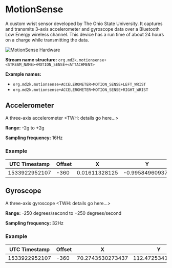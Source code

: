 # MotionSense

A custom wrist sensor developed by The Ohio State University.  It captures and
transmits 3-axis accelerometer and gyroscope data over a Bluetooth Low Energy
wireless channel. This device has a run time of about 24 hours on a charge while
transmitting the data.

![MotionSense Hardware](/images/MotionSenseWrist.png)

**Stream name structure:**
`org.md2k.motionsense+<STREAM_NAME>+MOTION_SENSE+<ATTACHMENT>`

**Example names:**
- `org.md2k.motionsense+ACCELEROMETER+MOTION_SENSE+LEFT_WRIST`
- `org.md2k.motionsense+ACCELEROMETER+MOTION_SENSE+RIGHT_WRIST`


## Accelerometer
A three-axis accelerometer <TWH: details go here...>

**Range:** -2g to +2g

**Sampling frequency:** 16Hz

### Example

| UTC Timestamp | Offset | X             | Y               | Z                |
| ------------- | ------ | ------------- | --------------- | ---------------- |
| 1533922952107 | -360   | 0.01611328125 | -0.995849609375 | -0.0215847572013 |


## Gyroscope
A three-axis gyroscope <TWH: details go here...>

**Range:** -250 degrees/second to +250 degrees/second

**Sampling frequency:** 32Hz

### Example

| UTC Timestamp | Offset | X                | Y                | Z                |
| ------------- | ------ | ---------------- | ---------------- | ---------------- |
| 1533922952107 | -360   | 70.2743530273437 | 112.472534179687 | -50.689697265625 |
